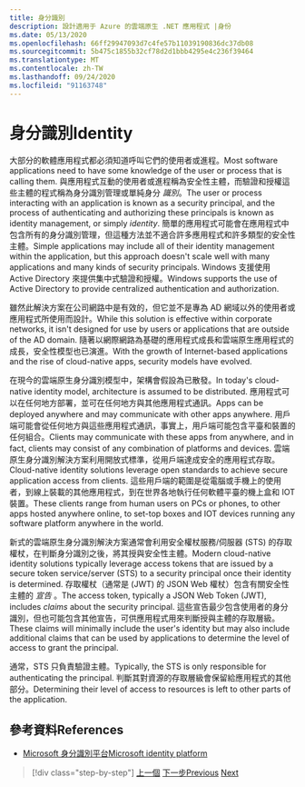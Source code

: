 ```yaml
---
title: 身分識別
description: 設計適用于 Azure 的雲端原生 .NET 應用程式 |身份
ms.date: 05/13/2020
ms.openlocfilehash: 66ff29947093d7c4fe57b11039190836dc37db08
ms.sourcegitcommit: 5b475c1855b32cf78d2d1bbb4295e4c236f39464
ms.translationtype: MT
ms.contentlocale: zh-TW
ms.lasthandoff: 09/24/2020
ms.locfileid: "91163748"
---
```

# <a name="identity"></a><span data-ttu-id="51e31-103">身分識別</span><span class="sxs-lookup"><span data-stu-id="51e31-103">Identity</span></span>

<span data-ttu-id="51e31-104">大部分的軟體應用程式都必須知道呼叫它們的使用者或進程。</span><span class="sxs-lookup"><span data-stu-id="51e31-104">Most software applications need to have some knowledge of the user or process that is calling them.</span></span> <span data-ttu-id="51e31-105">與應用程式互動的使用者或進程稱為安全性主體，而驗證和授權這些主體的程式稱為身分識別管理或單純身分 *識別*。</span><span class="sxs-lookup"><span data-stu-id="51e31-105">The user or process interacting with an application is known as a security principal, and the process of authenticating and authorizing these principals is known as identity management, or simply *identity*.</span></span> <span data-ttu-id="51e31-106">簡單的應用程式可能會在應用程式中包含所有的身分識別管理，但這種方法並不適合許多應用程式和許多類型的安全性主體。</span><span class="sxs-lookup"><span data-stu-id="51e31-106">Simple applications may include all of their identity management within the application, but this approach doesn't scale well with many applications and many kinds of security principals.</span></span> <span data-ttu-id="51e31-107">Windows 支援使用 Active Directory 來提供集中式驗證和授權。</span><span class="sxs-lookup"><span data-stu-id="51e31-107">Windows supports the use of Active Directory to provide centralized authentication and authorization.</span></span>

<!-- (insert figure showing Windows AD auth model) -->

<span data-ttu-id="51e31-108">雖然此解決方案在公司網路中是有效的，但它並不是專為 AD 網域以外的使用者或應用程式所使用而設計。</span><span class="sxs-lookup"><span data-stu-id="51e31-108">While this solution is effective within corporate networks, it isn't designed for use by users or applications that are outside of the AD domain.</span></span> <span data-ttu-id="51e31-109">隨著以網際網路為基礎的應用程式成長和雲端原生應用程式的成長，安全性模型也已演進。</span><span class="sxs-lookup"><span data-stu-id="51e31-109">With the growth of Internet-based applications and the rise of cloud-native apps, security models have evolved.</span></span>

<span data-ttu-id="51e31-110">在現今的雲端原生身分識別模型中，架構會假設為已散發。</span><span class="sxs-lookup"><span data-stu-id="51e31-110">In today's cloud-native identity model, architecture is assumed to be distributed.</span></span> <span data-ttu-id="51e31-111">應用程式可以在任何地方部署，並可在任何地方與其他應用程式通訊。</span><span class="sxs-lookup"><span data-stu-id="51e31-111">Apps can be deployed anywhere and may communicate with other apps anywhere.</span></span> <span data-ttu-id="51e31-112">用戶端可能會從任何地方與這些應用程式通訊，事實上，用戶端可能包含平臺和裝置的任何組合。</span><span class="sxs-lookup"><span data-stu-id="51e31-112">Clients may communicate with these apps from anywhere, and in fact, clients may consist of any combination of platforms and devices.</span></span> <span data-ttu-id="51e31-113">雲端原生身分識別解決方案利用開放式標準，從用戶端達成安全的應用程式存取。</span><span class="sxs-lookup"><span data-stu-id="51e31-113">Cloud-native identity solutions leverage open standards to achieve secure application access from clients.</span></span> <span data-ttu-id="51e31-114">這些用戶端的範圍是從電腦或手機上的使用者，到線上裝載的其他應用程式，到在世界各地執行任何軟體平臺的機上盒和 IOT 裝置。</span><span class="sxs-lookup"><span data-stu-id="51e31-114">These clients range from human users on PCs or phones, to other apps hosted anywhere online, to set-top boxes and IOT devices running any software platform anywhere in the world.</span></span>

<span data-ttu-id="51e31-115">新式的雲端原生身分識別解決方案通常會利用安全權杖服務/伺服器 (STS) 的存取權杖，在判斷身分識別之後，將其授與安全性主體。</span><span class="sxs-lookup"><span data-stu-id="51e31-115">Modern cloud-native identity solutions typically leverage access tokens that are issued by a secure token service/server (STS) to a security principal once their identity is determined.</span></span> <span data-ttu-id="51e31-116">存取權杖（通常是 (JWT) 的 JSON Web 權杖）包含有關安全性主體的 *宣告* 。</span><span class="sxs-lookup"><span data-stu-id="51e31-116">The access token, typically a JSON Web Token (JWT), includes *claims* about the security principal.</span></span> <span data-ttu-id="51e31-117">這些宣告最少包含使用者的身分識別，但也可能包含其他宣告，可供應用程式用來判斷授與主體的存取層級。</span><span class="sxs-lookup"><span data-stu-id="51e31-117">These claims will minimally include the user's identity but may also include additional claims that can be used by applications to determine the level of access to grant the principal.</span></span>

<!-- (insert figure showing basic handshake involving a principal, an STS, and an app) -->

<span data-ttu-id="51e31-118">通常，STS 只負責驗證主體。</span><span class="sxs-lookup"><span data-stu-id="51e31-118">Typically, the STS is only responsible for authenticating the principal.</span></span> <span data-ttu-id="51e31-119">判斷其對資源的存取層級會保留給應用程式的其他部分。</span><span class="sxs-lookup"><span data-stu-id="51e31-119">Determining their level of access to resources is left to other parts of the application.</span></span>

## <a name="references"></a><span data-ttu-id="51e31-120">參考資料</span><span class="sxs-lookup"><span data-stu-id="51e31-120">References</span></span>

- [<span data-ttu-id="51e31-121">Microsoft 身分識別平台</span><span class="sxs-lookup"><span data-stu-id="51e31-121">Microsoft identity platform</span></span>](/azure/active-directory/develop/)

>[!div class="step-by-step"]
><span data-ttu-id="51e31-122">[上一個](azure-monitor.md) 
>[下一步](authentication-authorization.md)</span><span class="sxs-lookup"><span data-stu-id="51e31-122">[Previous](azure-monitor.md)
[Next](authentication-authorization.md)</span></span>
